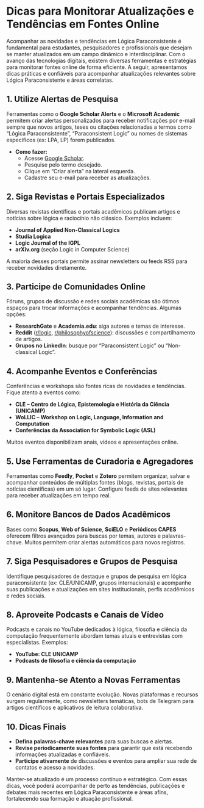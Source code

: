 
# Dicas para Monitorar Atualizações e Tendências em Fontes Online

Acompanhar as novidades e tendências em Lógica Paraconsistente é fundamental para estudantes, pesquisadores e profissionais que desejam se manter atualizados em um campo dinâmico e interdisciplinar. Com o avanço das tecnologias digitais, existem diversas ferramentas e estratégias para monitorar fontes online de forma eficiente. A seguir, apresentamos dicas práticas e confiáveis para acompanhar atualizações relevantes sobre Lógica Paraconsistente e áreas correlatas.



## 1. **Utilize Alertas de Pesquisa**

Ferramentas como o **Google Scholar Alerts** e o **Microsoft Academic** permitem criar alertas personalizados para receber notificações por e-mail sempre que novos artigos, teses ou citações relacionadas a termos como “Lógica Paraconsistente”, “Paraconsistent Logic” ou nomes de sistemas específicos (ex: LPA, LP) forem publicados.

- **Como fazer:**  
  - Acesse [Google Scholar](https://scholar.google.com.br/).
  - Pesquise pelo termo desejado.
  - Clique em “Criar alerta” na lateral esquerda.
  - Cadastre seu e-mail para receber as atualizações.



## 2. **Siga Revistas e Portais Especializados**

Diversas revistas científicas e portais acadêmicos publicam artigos e notícias sobre lógica e raciocínio não clássico. Exemplos incluem:

- **Journal of Applied Non-Classical Logics**
- **Studia Logica**
- **Logic Journal of the IGPL**
- **arXiv.org** (seção Logic in Computer Science)

A maioria desses portais permite assinar newsletters ou feeds RSS para receber novidades diretamente.



## 3. **Participe de Comunidades Online**

Fóruns, grupos de discussão e redes sociais acadêmicas são ótimos espaços para trocar informações e acompanhar tendências. Algumas opções:

- **ResearchGate** e **Academia.edu**: siga autores e temas de interesse.
- **Reddit** ([r/logic](https://www.reddit.com/r/logic/), [r/philosophyofscience](https://www.reddit.com/r/philosophyofscience/)): discussões e compartilhamento de artigos.
- **Grupos no LinkedIn**: busque por “Paraconsistent Logic” ou “Non-classical Logic”.



## 4. **Acompanhe Eventos e Conferências**

Conferências e workshops são fontes ricas de novidades e tendências. Fique atento a eventos como:

- **CLE – Centro de Lógica, Epistemologia e História da Ciência (UNICAMP)**
- **WoLLIC – Workshop on Logic, Language, Information and Computation**
- **Conferências da Association for Symbolic Logic (ASL)**

Muitos eventos disponibilizam anais, vídeos e apresentações online.



## 5. **Use Ferramentas de Curadoria e Agregadores**

Ferramentas como **Feedly**, **Pocket** e **Zotero** permitem organizar, salvar e acompanhar conteúdos de múltiplas fontes (blogs, revistas, portais de notícias científicas) em um só lugar. Configure feeds de sites relevantes para receber atualizações em tempo real.



## 6. **Monitore Bancos de Dados Acadêmicos**

Bases como **Scopus**, **Web of Science**, **SciELO** e **Periódicos CAPES** oferecem filtros avançados para buscas por temas, autores e palavras-chave. Muitos permitem criar alertas automáticos para novos registros.



## 7. **Siga Pesquisadores e Grupos de Pesquisa**

Identifique pesquisadores de destaque e grupos de pesquisa em lógica paraconsistente (ex: CLE/UNICAMP, grupos internacionais) e acompanhe suas publicações e atualizações em sites institucionais, perfis acadêmicos e redes sociais.



## 8. **Aproveite Podcasts e Canais de Vídeo**

Podcasts e canais no YouTube dedicados à lógica, filosofia e ciência da computação frequentemente abordam temas atuais e entrevistas com especialistas. Exemplos:

- **YouTube: CLE UNICAMP**
- **Podcasts de filosofia e ciência da computação**



## 9. **Mantenha-se Atento a Novas Ferramentas**

O cenário digital está em constante evolução. Novas plataformas e recursos surgem regularmente, como newsletters temáticas, bots de Telegram para artigos científicos e aplicativos de leitura colaborativa.



## 10. **Dicas Finais**

- **Defina palavras-chave relevantes** para suas buscas e alertas.
- **Revise periodicamente suas fontes** para garantir que está recebendo informações atualizadas e confiáveis.
- **Participe ativamente** de discussões e eventos para ampliar sua rede de contatos e acesso a novidades.



Manter-se atualizado é um processo contínuo e estratégico. Com essas dicas, você poderá acompanhar de perto as tendências, publicações e debates mais recentes em Lógica Paraconsistente e áreas afins, fortalecendo sua formação e atuação profissional.

